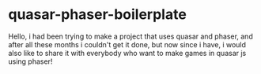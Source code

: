 # quasar-phaser-boilerplate



Hello, i had been trying to make a project that uses quasar and phaser, and after all these months i couldn't get it done, but now since i have, i would also like to share it with everybody who want to make games in quasar js using phaser!
